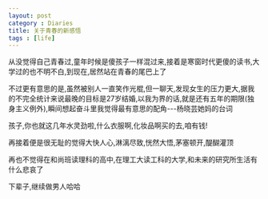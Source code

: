 ```yaml
---
layout: post
category : Diaries
title: 关于青春的新感悟
tags : [life]
---
```



从没觉得自己青春过,童年时候是傻孩子一样混过来,接着是寒窗时代更傻的读书,大学过的也不明不白,到现在,居然站在青春的尾巴上了

 

不过更有意思的是,虽然被别人一直笑作光棍,但一聊天,发现女生的压力更大,据我的不完全统计来说最晚的目标是27岁结婚,以我为界的话,就是还有五年的期限(独身主义例外),瞬间想起奋斗里我觉得最有意思的配角---杨晓芸她妈的台词

 

孩子,你也就这几年水灵劲啦,什么衣服啊,化妆品啊买的去,咱有钱!

 

再接着便是很无耻的觉得大快人心,淋漓尽致,恍然大悟,茅塞顿开,醍醐灌顶

 

再也不觉得在和尚班读理科的高中,在理工大读工科的大学,和未来的研究所生活有什么悲哀了

 

下辈子,继续做男人哈哈